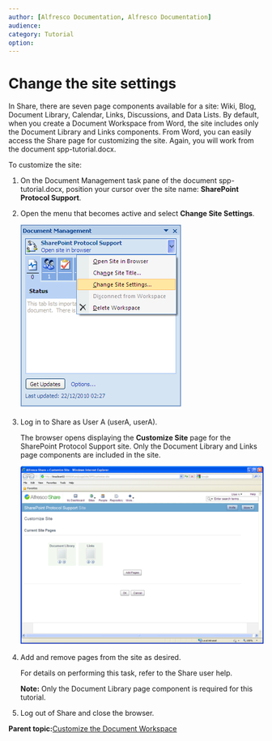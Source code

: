 ```yaml
---
author: [Alfresco Documentation, Alfresco Documentation]
audience: 
category: Tutorial
option: 
---
```


# Change the site settings

In Share, there are seven page components available for a site: Wiki, Blog, Document Library, Calendar, Links, Discussions, and Data Lists. By default, when you create a Document Workspace from Word, the site includes only the Document Library and Links components. From Word, you can easily access the Share page for customizing the site. Again, you will work from the document spp-tutorial.docx.

To customize the site:

1.  On the Document Management task pane of the document spp-tutorial.docx, position your cursor over the site name: **SharePoint Protocol Support**.

2.  Open the menu that becomes active and select **Change Site Settings**.

    ![](../images/ChangeSiteSettings.png)

3.  Log in to Share as User A \(userA, userA\).

    The browser opens displaying the **Customize Site** page for the SharePoint Protocol Support site. Only the Document Library and Links page components are included in the site.

    ![](../images/CustomizeSite.png)

4.  Add and remove pages from the site as desired.

    For details on performing this task, refer to the Share user help.

    **Note:** Only the Document Library page component is required for this tutorial.

5.  Log out of Share and close the browser.


**Parent topic:**[Customize the Document Workspace](../concepts/gs-spp-workspace-customize.md)

